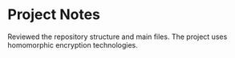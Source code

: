 # Project Notes
Reviewed the repository structure and main files.
The project uses homomorphic encryption technologies.
